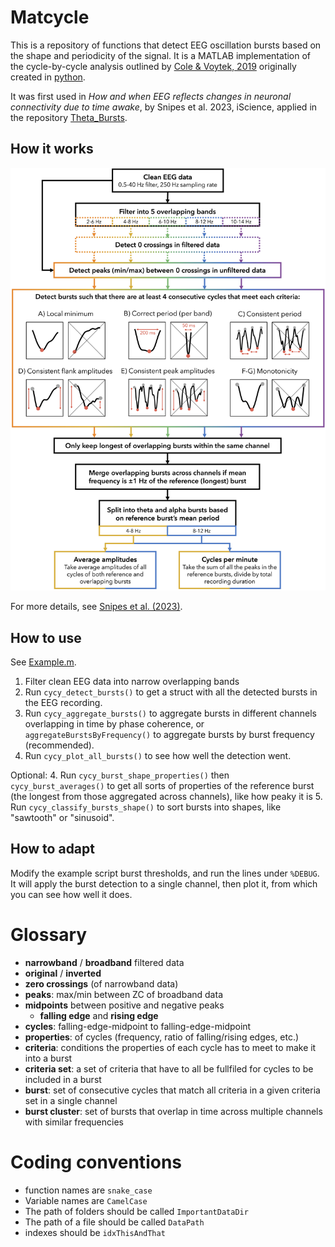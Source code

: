 # Matcycle
 
 This is a repository of functions that detect EEG oscillation bursts based on the shape and periodicity of the signal. It is a MATLAB implementation of the cycle-by-cycle analysis outlined by [Cole & Voytek, 2019](https://journals.physiology.org/doi/full/10.1152/jn.00273.2019) originally created in [python](https://github.com/bycycle-tools/bycycle).


It was first used in *How and when EEG reflects changes in neuronal connectivity due to time awake*, by Snipes et al. 2023, iScience, applied in the repository [Theta_Bursts](https://github.com/snipeso/Theta_Bursts).

## How it works
![Flowchart](docs/flowchart.jpg)

For more details, see [Snipes et al. (2023)](https://doi.org/10.1016/j.isci.2023.107138).


## How to use

See [Example.m](Example.m).

1. Filter clean EEG data into narrow overlapping bands
2. Run `cycy_detect_bursts()` to get a struct with all the detected bursts in the EEG recording.
3. Run `cycy_aggregate_bursts()` to aggregate bursts in different channels overlapping in time by phase coherence, or `aggregateBurstsByFrequency()` to aggregate bursts by burst frequency (recommended).
4. Run `cycy_plot_all_bursts()` to see how well the detection went.

Optional:
4. Run `cycy_burst_shape_properties()` then `cycy_burst_averages()` to get all sorts of properties of the reference burst (the longest from those aggregated across channels), like how peaky it is
5. Run `cycy_classify_bursts_shape()` to sort bursts into shapes, like "sawtooth" or "sinusoid".


## How to adapt
Modify the example script burst thresholds, and run the lines under `%DEBUG`. It will apply the burst detection to a single channel, then plot it, from which you can see how well it does.


# Glossary

- **narrowband** / **broadband** filtered data
- **original** / **inverted**
- **zero crossings** (of narrowband data)
- **peaks**: max/min between ZC of broadband data
- **midpoints** between positive and negative peaks
  - **falling edge** and **rising edge**
- **cycles**: falling-edge-midpoint to falling-edge-midpoint
- **properties**: of cycles (frequency, ratio of falling/rising edges, etc.)
- **criteria**: conditions the properties of each cycle has to meet to make it into a burst
- **criteria set**: a set of criteria that have to all be fullfiled for cycles to be included in a burst
- **burst**: set of consecutive cycles that match all criteria in a given criteria set in a single channel
- **burst cluster**: set of bursts that overlap in time across multiple channels with similar frequencies


# Coding conventions
- function names are `snake_case`
- Variable names are `CamelCase`
- The path of folders should be called `ImportantDataDir`
- The path of a file should be called `DataPath`
- indexes should be `idxThisAndThat`
